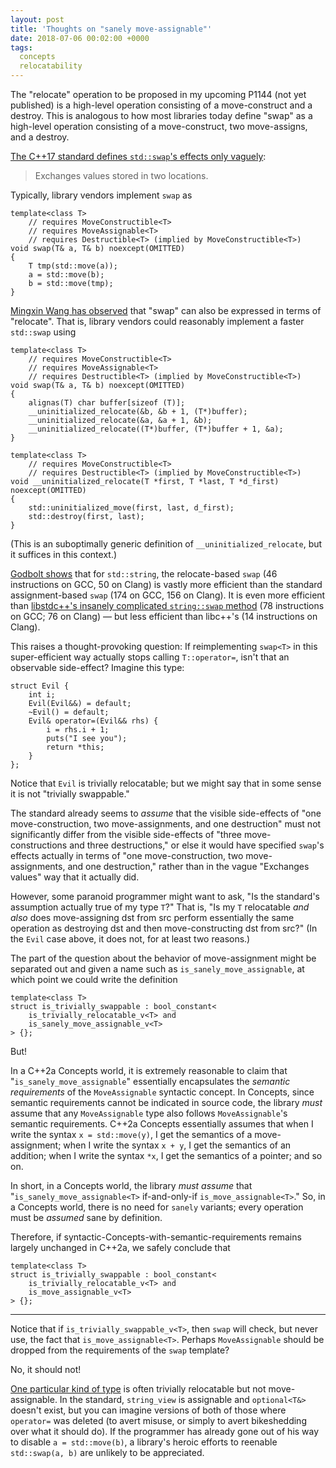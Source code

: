 ```yaml
---
layout: post
title: 'Thoughts on "sanely move-assignable"'
date: 2018-07-06 00:02:00 +0000
tags:
  concepts
  relocatability
---
```


The "relocate" operation to be proposed in my upcoming P1144 (not yet published) is a high-level
operation consisting of a move-construct and a destroy. This is analogous to how most libraries
today define "swap" as a high-level operation consisting of a move-construct, two move-assigns,
and a destroy.

[The C++17 standard defines `std::swap`'s effects only vaguely](http://eel.is/c++draft/utility.swap#3):

> Exchanges values stored in two locations.

Typically, library vendors implement `swap` as

    template<class T>
        // requires MoveConstructible<T>
        // requires MoveAssignable<T>
        // requires Destructible<T> (implied by MoveConstructible<T>)
    void swap(T& a, T& b) noexcept(OMITTED)
    {
        T tmp(std::move(a));
        a = std::move(b);
        b = std::move(tmp);
    }

[Mingxin Wang has observed](https://groups.google.com/a/isocpp.org/d/msg/std-proposals/HGCHVSRwSMk/k7Ir-rmxBgAJ)
that "swap" can also be expressed in terms of "relocate". That is, library vendors could reasonably
implement a faster `std::swap` using

    template<class T>
        // requires MoveConstructible<T>
        // requires MoveAssignable<T>
        // requires Destructible<T> (implied by MoveConstructible<T>)
    void swap(T& a, T& b) noexcept(OMITTED)
    {
        alignas(T) char buffer[sizeof (T)];
        __uninitialized_relocate(&b, &b + 1, (T*)buffer);
        __uninitialized_relocate(&a, &a + 1, &b);
        __uninitialized_relocate((T*)buffer, (T*)buffer + 1, &a);
    }

    template<class T>
        // requires MoveConstructible<T>
        // requires Destructible<T> (implied by MoveConstructible<T>)
    void __uninitialized_relocate(T *first, T *last, T *d_first) noexcept(OMITTED)
    {
        std::uninitialized_move(first, last, d_first);
        std::destroy(first, last);
    }

(This is an suboptimally generic definition of `__uninitialized_relocate`, but it suffices
in this context.)

[Godbolt shows](https://godbolt.org/g/RCQDks) that for `std::string`, the relocate-based
`swap` (46 instructions on GCC, 50 on Clang) is vastly more efficient than the standard assignment-based
`swap` (174 on GCC, 156 on Clang). It is even more efficient than
[libstdc++'s insanely complicated `string::swap` method](https://github.com/gcc-mirror/gcc/blob/3f6823abf8d0ce23804dfbfe32c6250824501ef6/libstdc%2B%2B-v3/include/bits/basic_string.tcc#L56-L128)
(78 instructions on GCC; 76 on Clang) — but less efficient than libc++'s (14 instructions on Clang).

This raises a thought-provoking question: If reimplementing `swap<T>` in this super-efficient way
actually stops calling `T::operator=`, isn't that an observable side-effect? Imagine this type:

    struct Evil {
        int i;
        Evil(Evil&&) = default;
        ~Evil() = default;
        Evil& operator=(Evil&& rhs) {
            i = rhs.i + 1;
            puts("I see you");
            return *this;
        }
    };

Notice that `Evil` is trivially relocatable; but we might say that in some sense
it is not "trivially swappable."

The standard already seems to *assume* that the visible side-effects of
"one move-construction, two move-assignments, and one destruction" must not
significantly differ from the visible side-effects of "three move-constructions
and three destructions," or else it would have specified `swap`'s
effects actually in terms of "one move-construction, two move-assignments,
and one destruction," rather than in the vague "Exchanges values" way that it
actually did.

However, some paranoid programmer might want to ask,
"Is the standard's assumption actually true of my type `T`?"
That is, "Is my `T` relocatable *and also*
does move-assigning dst from src perform essentially the same operation
as destroying dst and then move-constructing dst from src?" (In the `Evil` case
above, it does not, for at least two reasons.)

The part of the question about the behavior of move-assignment might be
separated out and given a name such as `is_sanely_move_assignable`,
at which point we could write the definition

    template<class T>
    struct is_trivially_swappable : bool_constant<
        is_trivially_relocatable_v<T> and
        is_sanely_move_assignable_v<T>
    > {};

But!

In a C++2a Concepts world, it is extremely reasonable to claim that
"`is_sanely_move_assignable`" essentially encapsulates the *semantic requirements*
of the `MoveAssignable` syntactic concept. In Concepts, since
semantic requirements cannot be indicated in source code, the library
*must* assume that any `MoveAssignable` type also
follows `MoveAssignable`'s semantic requirements.
C++2a Concepts essentially assumes that when I write the syntax
`x = std::move(y)`, I get the semantics of a move-assignment;
when I write the syntax `x + y`, I get the semantics of an addition;
when I write the syntax `*x`, I get the semantics of a pointer; and so on.

In short, in a Concepts world, the library *must assume* that
"`is_sanely_move_assignable<T>` if-and-only-if `is_move_assignable<T>`."
So, in a Concepts world, there is no need for `sanely` variants;
every operation must be *assumed* sane by definition.

Therefore, if syntactic-Concepts-with-semantic-requirements
remains largely unchanged in C++2a, we safely conclude that

    template<class T>
    struct is_trivially_swappable : bool_constant<
        is_trivially_relocatable_v<T> and
        is_move_assignable_v<T>
    > {};

----

Notice that if `is_trivially_swappable_v<T>`, then
`swap` will check, but never use, the fact that
`is_move_assignable<T>`. Perhaps `MoveAssignable` should be dropped
from the requirements of the `swap` template?

No, it should not!

[One particular kind of type](/blog/2018/03/27/string-view-is-a-borrow-type/)
is often trivially relocatable but not
move-assignable. In the standard, `string_view` is assignable and
`optional<T&>` doesn't exist, but you can imagine versions of
both of those where `operator=` was deleted (to avert misuse,
or simply to avert bikeshedding over what it should do). If the programmer
has already gone out of his way to disable `a = std::move(b)`,
a library's heroic efforts to reenable `std::swap(a, b)` are
unlikely to be appreciated.
